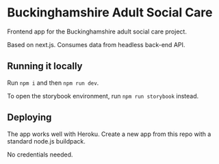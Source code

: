 # Buckinghamshire Adult Social Care

Frontend app for the Buckinghamshire adult social care project.

Based on next.js. Consumes data from headless back-end API.

## Running it locally

Run `npm i` and then `npm run dev`.

To open the storybook environment, run `npm run storybook` instead.

## Deploying

The app works well with Heroku. Create a new app from this repo with a standard node.js buildpack.

No credentials needed.
